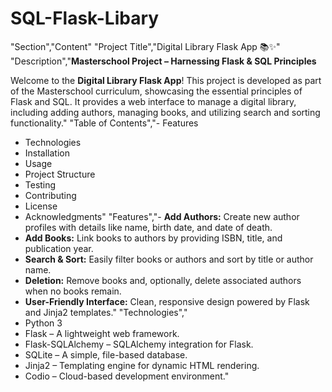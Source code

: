 # SQL-Flask-Libary
"Section","Content"
"Project Title","Digital Library Flask App 📚✨"
"Description","**Masterschool Project – Harnessing Flask & SQL Principles**

Welcome to the **Digital Library Flask App**! This project is developed as part of the Masterschool curriculum, showcasing the essential principles of Flask and SQL. It provides a web interface to manage a digital library, including adding authors, managing books, and utilizing search and sorting functionality."
"Table of Contents","- Features
- Technologies
- Installation
- Usage
- Project Structure
- Testing
- Contributing
- License
- Acknowledgments"
"Features","- **Add Authors:** Create new author profiles with details like name, birth date, and date of death.
- **Add Books:** Link books to authors by providing ISBN, title, and publication year.
- **Search & Sort:** Easily filter books or authors and sort by title or author name.
- **Deletion:** Remove books and, optionally, delete associated authors when no books remain.
- **User-Friendly Interface:** Clean, responsive design powered by Flask and Jinja2 templates."
"Technologies","
- Python 3
- Flask – A lightweight web framework.
- Flask-SQLAlchemy – SQLAlchemy integration for Flask.
- SQLite – A simple, file-based database.
- Jinja2 – Templating engine for dynamic HTML rendering.
- Codio – Cloud-based development environment."
